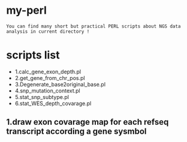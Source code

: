 # my-perl
    You can find many short but practical PERL scripts about NGS data analysis in current directory !
# scripts list
*   1.calc_gene_exon_depth.pl
*   2.get_gene_from_chr_pos.pl
*   3.Degenerate_base2original_base.pl
*   4.snp_mutation_context.pl
*   5.stat_snp_subtype.pl
*   6.stat_WES_depth_covarage.pl

## 1.draw exon covarage map for each refseq transcript according a gene sysmbol  

